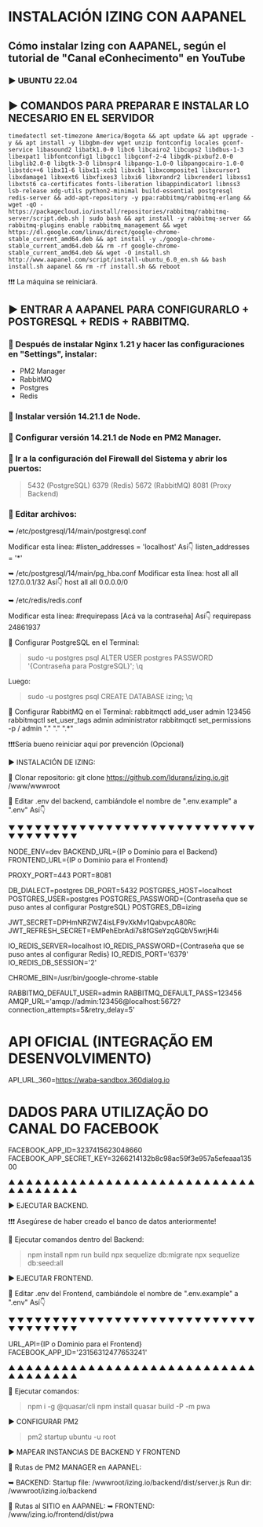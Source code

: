 # INSTALACIÓN IZING CON AAPANEL
Cómo instalar Izing con AAPANEL, según el tutorial de "Canal eConhecimento" en YouTube
-------------------------------------------

### ▶️ UBUNTU 22.04

## ▶️ COMANDOS PARA PREPARAR E INSTALAR LO NECESARIO EN EL SERVIDOR

```
timedatectl set-timezone America/Bogota && apt update && apt upgrade -y && apt install -y libgbm-dev wget unzip fontconfig locales gconf-service libasound2 libatk1.0-0 libc6 libcairo2 libcups2 libdbus-1-3 libexpat1 libfontconfig1 libgcc1 libgconf-2-4 libgdk-pixbuf2.0-0 libglib2.0-0 libgtk-3-0 libnspr4 libpango-1.0-0 libpangocairo-1.0-0 libstdc++6 libx11-6 libx11-xcb1 libxcb1 libxcomposite1 libxcursor1 libxdamage1 libxext6 libxfixes3 libxi6 libxrandr2 libxrender1 libxss1 libxtst6 ca-certificates fonts-liberation libappindicator1 libnss3 lsb-release xdg-utils python2-minimal build-essential postgresql redis-server && add-apt-repository -y ppa:rabbitmq/rabbitmq-erlang && wget -qO - https://packagecloud.io/install/repositories/rabbitmq/rabbitmq-server/script.deb.sh | sudo bash && apt install -y rabbitmq-server && rabbitmq-plugins enable rabbitmq_management && wget https://dl.google.com/linux/direct/google-chrome-stable_current_amd64.deb && apt install -y ./google-chrome-stable_current_amd64.deb && rm -rf google-chrome-stable_current_amd64.deb && wget -O install.sh http://www.aapanel.com/script/install-ubuntu_6.0_en.sh && bash install.sh aapanel && rm -rf install.sh && reboot
```


❗❗❗ La máquina se reiniciará.

## ▶️ ENTRAR A AAPANEL PARA CONFIGURARLO + POSTGRESQL + REDIS + RABBITMQ.

### 🔹 Después de instalar Nginx 1.21 y hacer las configuraciones en "Settings", instalar:

- PM2 Manager
- RabbitMQ
- Postgres
- Redis

### 🔹 Instalar versión 14.21.1 de Node.
### 🔹 Configurar versión 14.21.1 de Node en PM2 Manager.

### 🔹 Ir a la configuración del Firewall del Sistema y abrir los puertos:
> 5432 (PostgreSQL)
> 6379 (Redis)
> 5672 (RabbitMQ)
> 8081 (Proxy Backend)

### 🔹 Editar archivos:
➥ /etc/postgresql/14/main/postgresql.conf

Modificar esta línea:
#listen_addresses = 'localhost'
Así👇
listen_addresses = '*'

➥ /etc/postgresql/14/main/pg_hba.conf
Modificar esta línea:
host all all 127.0.0.1/32
Así👇
host all all 0.0.0.0/0

➥ /etc/redis/redis.conf

Modificar esta línea:
#requirepass [Acá va la contraseña]
Así👇
requirepass 24861937

🔹 Configurar PostgreSQL en el Terminal:

> sudo -u postgres psql
> ALTER USER postgres PASSWORD '{Contraseña para PostgreSQL}';
> \q

Luego:

> sudo -u postgres psql
> CREATE DATABASE izing;
> \q

🔹 Configurar RabbitMQ en el Terminal:
rabbitmqctl add_user admin 123456
rabbitmqctl set_user_tags admin administrator
rabbitmqctl set_permissions -p / admin "." "." ".*"

❗❗❗Sería bueno reiniciar aquí por prevención (Opcional)

▶️ INSTALACIÓN DE IZING:

🔹 Clonar repositorio:
git clone https://github.com/ldurans/izing.io.git /www/wwwroot

🔹 Editar .env del backend, cambiándole el nombre de ".env.example" a ".env"
Así👇

▼ ▼ ▼ ▼ ▼ ▼ ▼ ▼ ▼ ▼ ▼ ▼ ▼ ▼ ▼ ▼ ▼ ▼ ▼ ▼ ▼ ▼ ▼ ▼ ▼ ▼ ▼ ▼ ▼ ▼ ▼ ▼ ▼ ▼ ▼ ▼ 

NODE_ENV=dev
BACKEND_URL={IP o Dominio para el Backend}
FRONTEND_URL={IP o Dominio para el Frontend}

PROXY_PORT=443
PORT=8081

DB_DIALECT=postgres
DB_PORT=5432
POSTGRES_HOST=localhost
POSTGRES_USER=postgres
POSTGRES_PASSWORD={Contraseña que se puso antes al configurar PostgreSQL}
POSTGRES_DB=izing

JWT_SECRET=DPHmNRZWZ4isLF9vXkMv1QabvpcA80Rc
JWT_REFRESH_SECRET=EMPehEbrAdi7s8fGSeYzqGQbV5wrjH4i

IO_REDIS_SERVER=localhost
IO_REDIS_PASSWORD={Contraseña que se puso antes al configurar Redis}
IO_REDIS_PORT='6379'
IO_REDIS_DB_SESSION='2'

CHROME_BIN=/usr/bin/google-chrome-stable




RABBITMQ_DEFAULT_USER=admin
RABBITMQ_DEFAULT_PASS=123456
AMQP_URL='amqp://admin:123456@localhost:5672?connection_attempts=5&retry_delay=5'

# API OFICIAL (INTEGRAÇÃO EM DESENVOLVIMENTO)
API_URL_360=https://waba-sandbox.360dialog.io

# DADOS PARA UTILIZAÇÃO DO CANAL DO FACEBOOK
FACEBOOK_APP_ID=3237415623048660
FACEBOOK_APP_SECRET_KEY=3266214132b8c98ac59f3e957a5efeaaa13500

▲ ▲ ▲ ▲ ▲ ▲ ▲ ▲ ▲ ▲ ▲ ▲ ▲ ▲ ▲ ▲ ▲ ▲ ▲ ▲ ▲ ▲ ▲ ▲ ▲ ▲ ▲ ▲ ▲ ▲ ▲ ▲ ▲ ▲ ▲ ▲ 

▶️ EJECUTAR BACKEND.

❗❗❗ Asegúrese de haber creado el banco de datos anteriormente!

🔹 Ejecutar comandos dentro del Backend:

> npm install 
> npm run build 
> npx sequelize db:migrate 
> npx sequelize db:seed:all

▶️ EJECUTAR FRONTEND.

🔹 Editar .env del Frontend, cambiándole el nombre de ".env.example" a ".env"
Así👇

▼ ▼ ▼ ▼ ▼ ▼ ▼ ▼ ▼ ▼ ▼ ▼ ▼ ▼ ▼ ▼ ▼ ▼ ▼ ▼ ▼ ▼ ▼ ▼ ▼ ▼ ▼ ▼ ▼ ▼ ▼ ▼ ▼ ▼ ▼ ▼ 

URL_API={IP o Dominio para el Frontend}
FACEBOOK_APP_ID='23156312477653241'

▲ ▲ ▲ ▲ ▲ ▲ ▲ ▲ ▲ ▲ ▲ ▲ ▲ ▲ ▲ ▲ ▲ ▲ ▲ ▲ ▲ ▲ ▲ ▲ ▲ ▲ ▲ ▲ ▲ ▲ ▲ ▲ ▲ ▲ ▲ ▲ 

🔹 Ejecutar comandos:

> npm i -g @quasar/cli
> npm install
> quasar build -P -m pwa



▶️ CONFIGURAR PM2

> pm2 startup ubuntu -u root

▶️ MAPEAR INSTANCIAS DE BACKEND Y FRONTEND

🔹 Rutas de PM2 MANAGER en AAPANEL:

➥ BACKEND:
Startup file: /wwwroot/izing.io/backend/dist/server.js
Run dir: /wwwroot/izing.io/backend

🔹 Rutas al SITIO en AAPANEL:
➥ FRONTEND: /www/izing.io/frontend/dist/pwa
